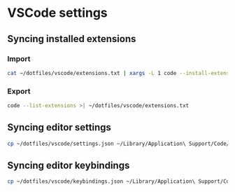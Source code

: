 # VSCode settings

## Syncing installed extensions

### Import

```bash
cat ~/dotfiles/vscode/extensions.txt | xargs -L 1 code --install-extension
```

### Export

```bash
code --list-extensions >| ~/dotfiles/vscode/extensions.txt
```

## Syncing editor settings

```bash
cp ~/dotfiles/vscode/settings.json ~/Library/Application\ Support/Code/User
```

## Syncing editor keybindings

```bash
cp ~/dotfiles/vscode/keybindings.json ~/Library/Application\ Support/Code/User
```
